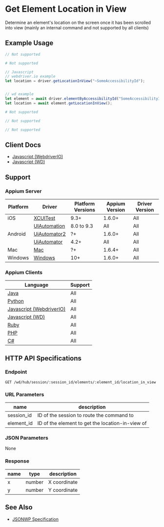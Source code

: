 # Get Element Location in View

Determine an element's location on the screen once it has been scrolled into view (mainly an internal command and not supported by all clients)
## Example Usage

```java
// Not supported
```

```python
# Not supported
```

```javascript
// Javascript
// webdriver.io example
let location = driver.getLocationInView("~SomeAccessibilityId");


// wd example
let element = await driver.elementByAccessibilityId("SomeAccessibilityID");
let location = await element.getLocationInView();

```

```ruby
# Not supported
```

```php
// Not supported
```

```csharp
// Not supported
```



## Client Docs



 * [Javascript (WebdriverIO)](http://webdriver.io/api/property/getLocationInView.html) 
 * [Javascript (WD)](https://github.com/admc/wd/blob/master/lib/commands.js#L2189) 




## Support

### Appium Server

|Platform|Driver|Platform Versions|Appium Version|Driver Version|
|--------|----------------|------|--------------|--------------|
| iOS | [XCUITest](/docs/en/drivers/ios-xcuitest.md) | 9.3+ | 1.6.0+ | All |
|  | [UIAutomation](/docs/en/drivers/ios-uiautomation.md) | 8.0 to 9.3 | All | All |
| Android | [UiAutomator2](/docs/en/drivers/android-uiautomator2.md) | ?+ | 1.6.0+ | All |
|  | [UiAutomator](/docs/en/drivers/android-uiautomator.md) | 4.2+ | All | All |
| Mac | [Mac](/docs/en/drivers/mac.md) | ?+ | 1.6.4+ | All |
| Windows | [Windows](/docs/en/drivers/windows.md) | 10+ | 1.6.0+ | All |

### Appium Clients 

|Language|Support|
|--------|-------|
|[Java](https://github.com/appium/java-client/releases/latest)| All |
|[Python](https://github.com/appium/python-client/releases/latest)| All |
|[Javascript (WebdriverIO)](http://webdriver.io/index.html)| All |
|[Javascript (WD)](https://github.com/admc/wd/releases/latest)| All |
|[Ruby](https://github.com/appium/ruby_lib/releases/latest)| All |
|[PHP](https://github.com/appium/php-client/releases/latest)| All |
|[C#](https://github.com/appium/appium-dotnet-driver/releases/latest)| All |

## HTTP API Specifications

### Endpoint

`GET /wd/hub/session/:session_id/elements/:element_id/location_in_view`

### URL Parameters

|name|description|
|----|-----------|
|session_id|ID of the session to route the command to|
|element_id|ID of the element to get the location-in-view of|

### JSON Parameters

None

### Response

|name|type|description|
|----|----|-----------|
| x | number | X coordinate |
| y | number | Y coordinate |

## See Also

* [JSONWP Specification](https://github.com/SeleniumHQ/selenium/wiki/JsonWireProtocol#sessionsessionidelementidlocation_in_view)
